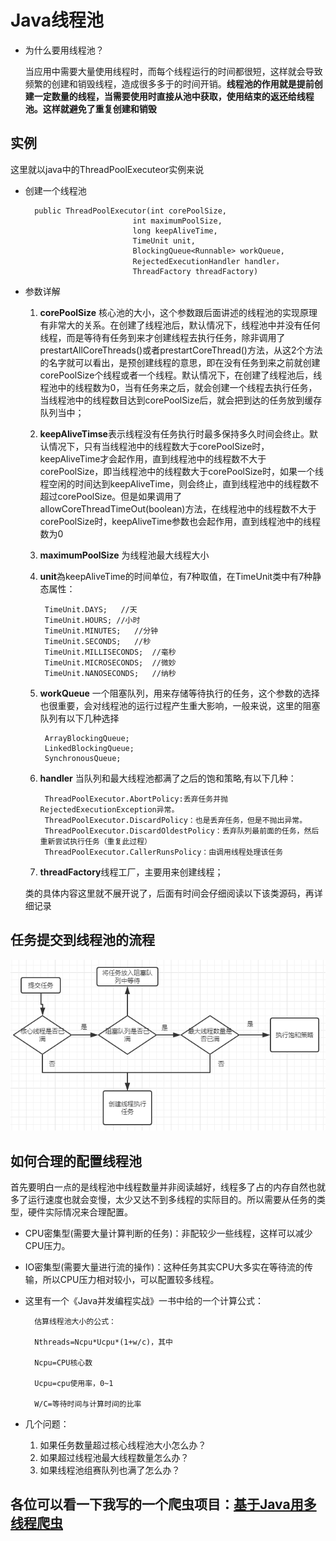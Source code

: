 # Java线程池

* 为什么要用线程池？

	当应用中需要大量使用线程时，而每个线程运行的时间都很短，这样就会导致频繁的创建和销毁线程，造成很多多于的时间开销。**线程池的作用就是提前创建一定数量的线程，当需要使用时直接从池中获取，使用结束的返还给线程池。这样就避免了重复创建和销毁**

## 实例

   这里就以java中的ThreadPoolExecuteor实例来说

* 创建一个线程池
	
	    public ThreadPoolExecutor(int corePoolSize,
                              int maximumPoolSize,
                              long keepAliveTime,
                              TimeUnit unit,
                              BlockingQueue<Runnable> workQueue,
							  RejectedExecutionHandler handler，
                              ThreadFactory threadFactory)
    

* 参数详解
	
	
	1. **corePoolSize** 核心池的大小，这个参数跟后面讲述的线程池的实现原理有非常大的关系。在创建了线程池后，默认情况下，线程池中并没有任何线程，而是等待有任务到来才创建线程去执行任务，除非调用了prestartAllCoreThreads()或者prestartCoreThread()方法，从这2个方法的名字就可以看出，是预创建线程的意思，即在没有任务到来之前就创建corePoolSize个线程或者一个线程。默认情况下，在创建了线程池后，线程池中的线程数为0，当有任务来之后，就会创建一个线程去执行任务，当线程池中的线程数目达到corePoolSize后，就会把到达的任务放到缓存队列当中；
	2. **keepAliveTimse**表示线程没有任务执行时最多保持多久时间会终止。默认情况下，只有当线程池中的线程数大于corePoolSize时，keepAliveTime才会起作用，直到线程池中的线程数不大于corePoolSize，即当线程池中的线程数大于corePoolSize时，如果一个线程空闲的时间达到keepAliveTime，则会终止，直到线程池中的线程数不超过corePoolSize。但是如果调用了allowCoreThreadTimeOut(boolean)方法，在线程池中的线程数不大于corePoolSize时，keepAliveTime参数也会起作用，直到线程池中的线程数为0
	2. **maximumPoolSize** 为线程池最大线程大小
	3. **unit**為keepAliveTime的时间单位，有7种取值，在TimeUnit类中有7种静态属性：
    		
			TimeUnit.DAYS;   //天
    		TimeUnit.HOURS; //小时
    		TimeUnit.MINUTES;   //分钟
    		TimeUnit.SECONDS;   //秒
    		TimeUnit.MILLISECONDS;  //毫秒
    		TimeUnit.MICROSECONDS;  //微妙
    		TimeUnit.NANOSECONDS;   //纳秒
	3. **workQueue** 一个阻塞队列，用来存储等待执行的任务，这个参数的选择也很重要，会对线程池的运行过程产生重大影响，一般来说，这里的阻塞队列有以下几种选择
	
			ArrayBlockingQueue;
			LinkedBlockingQueue;
			SynchronousQueue;


	4. **handler** 当队列和最大线程池都满了之后的饱和策略,有以下几种：

			ThreadPoolExecutor.AbortPolicy:丢弃任务并抛RejectedExecutionException异常。 
			ThreadPoolExecutor.DiscardPolicy：也是丢弃任务，但是不抛出异常。 
			ThreadPoolExecutor.DiscardOldestPolicy：丢弃队列最前面的任务，然后重新尝试执行任务（重复此过程）
			ThreadPoolExecutor.CallerRunsPolicy：由调用线程处理该任务 
	5. **threadFactory**线程工厂，主要用来创建线程；

	类的具体内容这里就不展开说了，后面有时间会仔细阅读以下该类源码，再详细记录

## 任务提交到线程池的流程

![流程图](https://github.com/shanyao19940801/BookeNote/blob/master/ReadingNotes/Other/src/com/yao/other/thread/image/%E6%8F%90%E4%BA%A4%E4%BB%BB%E5%8A%A1%E5%88%B0%E7%BA%BF%E7%A8%8B%E6%B1%A0.PNG)

## 如何合理的配置线程池

首先要明白一点的是线程池中线程数量并非阅读越好，线程多了占的内存自然也就多了运行速度也就会变慢，太少又达不到多线程的实际目的。所以需要从任务的类型，硬件实际情况来合理配置。

* CPU密集型(需要大量计算判断的任务)：非配较少一些线程，这样可以减少CPU压力。
* IO密集型(需要大量进行流的操作)：这种任务其实CPU大多实在等待流的传输，所以CPU压力相对较小，可以配置较多线程。 

* 这里有一个《Java并发编程实战》一书中给的一个计算公式：

		估算线程池大小的公式：
		
		Nthreads=Ncpu*Ucpu*(1+w/c)，其中
		
		Ncpu=CPU核心数
		
		Ucpu=cpu使用率，0~1
		
		W/C=等待时间与计算时间的比率

* 几个问题：

	1. 如果任务数量超过核心线程池大小怎么办？
	2. 如果超过线程池最大线程数量怎么办？
	3. 如果线程池组赛队列也满了怎么办？

## 各位可以看一下我写的一个爬虫项目：[基于Java用多线程爬虫](https://github.com/shanyao19940801/douban-spider)
	
